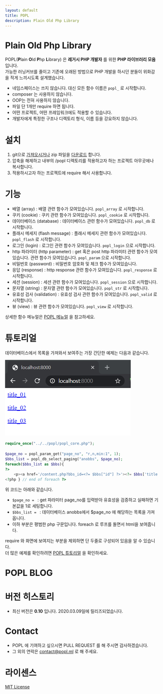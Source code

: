 ```yaml
---
layout: default
title: POPL
description: Plain Old Php Library
---
```


# Plain Old Php Library
POPL(**P**lain **O**ld **P**hp **L**ibrary) 은 __레거시 PHP 개발자__ 를 위한 **PHP 라이브러리 모음**입니다.  
가능한 러닝커브를 줄이고 기존에 오래된 방법으로 PHP 개발을 하시던 분들이 위화감을 적게 느끼시도록 설계했습니다.

* 네임스페이스는 쓰지 않습니다. 대신 모든 함수 이름은 `popl_` 로 시작합니다.
* composer 는 사용하지 않습니다.
* OOP는 전혀 사용하지 않습니다.
* 파일 단 1개만 require 하면 됩니다.
* 어떤 프로젝트, 어떤 프레임워크에도 적용할 수 있습니다.
* 개발자에게 특정한 구조나 디렉토리 형식, 이름 등을 강요하지 않습니다.

# 설치
1. git으로 [가져오시거나](https://github.com/poplcode/popl.git) zip 파일을 [다운로드](https://github.com/poplcode/popl/archive/master.zip) 합니다.
2. 압축을 해제하고 내부의 /popl 디렉토리를 적용하고자 하는 프로젝트 아무곳에나 복사합니다.
3. 적용하시고자 하는 프로젝트에 require 해서 사용합니다.

# 기능
* 배열 (array) : 배열 관련 함수가 모여있습니다. `popl_array` 로 시작합니다.
* 쿠키 (cookie) : 쿠키 관련 함수가 모여있습니다. `popl_cookie` 로 시작합니다.
* 데이터베이스 (database) : 데이터베이스 관련 함수가 모여있습니다. `popl_db` 로 시작합니다.
* 플래시 메세지 (flash message) : 플래시 메세지 관련 함수가 모여있습니다. `popl_flash` 로 시작합니다.
* 로그인 (login) : 로그인 관련 함수가 모여있습니다. `popl_login` 으로 시작합니다.
* http 파라미터 (http parameter) : get 혹은 post http 파라미터 관련 함수가 모여있습니다. 관련 함수가 모여있습니다. `popl_param` 으로 시작합니다.
* 비밀번호 (password) : 비밀번호 암호화 및 체크 함수가 모여있습니다.
* 응답 (response) : http response 관련 함수가 모여있습니다. `popl_response` 로 시작합니다.
* 세션 (session) : 세션 관련 함수가 모여있습니다. `popl_session` 으로 시작합니다.
* 문자열 (string) : 문자열 관련 함수가 모여있습니다. `popl_str` 로 시작합니다.
* 유효성 검사 (validation) : 유효성 검사 관련 함수가 모여있습니다. `popl_valid` 로 시작합니다.
* 뷰 (view) : 뷰 관련 함수가 모여있습니다. `popl_view` 로 시작합니다.

상세한 함수 메뉴얼은 [POPL 메뉴얼]() 을 참고하세요.

# 튜토리얼
데이터베이스에서 목록을 가져와서 보여주는 가장 간단한 예제는 다음과 같습니다.

![익명게시판 목록](/assets/images/index/anobbs_list.png)  

```php
require_once("../../popl/popl_core.php");

$page_no = popl_param_get("page_no", "r,n,min:1", 1);
$bbs_list = popl_db_select_paging("anobbs", $page_no);
foreach($bbs_list as $bbs){
?>
    <p><a href='/content.php?bbs_id=<?= $bbs["id"] ?>'><?= $bbs['title'] ?></a></p>
<?php } // end of foreach ?>

```

위 코드는 아래와 같습니다.
* `$page_no = ` : get 파라미터 page_no를 입력받아 유효성을 검증하고 실패하면 기본값을 1로 세팅합니다.
* `$bbs_list = ` : 데이터베이스 anobbs에서 $page_no 에 해당하는 목록을 가져옵니다.
* 이하 부분은 평범한 php 구문입니다. foreach 로 루프를 돌면서 html을 보여줍니다.

require 와 화면에 보여지는 부분을 제외하면 단 두줄로 구성되어 있음을 알 수 있습니다.  
더 많은 예제를 확인하려면 [POPL 튜토리얼]() 을 확인하세요.


# POPL BLOG

# 버전 히스토리
* 최신 버전은 **0.10** 입니다. 2020.03.09일에 릴리즈되었습니다.

# Contact
* POPL 에 기여하고 싶으시면 PULL REQUEST 를 해 주시면 감사하겠습니다.
* 그 외의 연락은 [contact@popl.ml](mailto:contact@popl.ml) 로 해 주세요.


# 라이센스
[MIT License](https://github.com/poplcode/popl/blob/master/LICENSE)